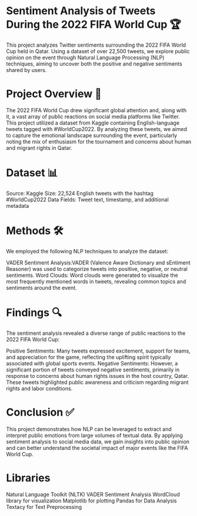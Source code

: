 # Sentiment Analysis of Tweets During the 2022 FIFA World Cup  🏆

This project analyzes Twitter sentiments surrounding the 2022 FIFA World Cup held in Qatar. Using a dataset of over 22,500 tweets, we explore public opinion on the event through Natural Language Processing (NLP) techniques, aiming to uncover both the positive and negative sentiments shared by users.

# Project Overview 📄
The 2022 FIFA World Cup drew significant global attention and, along with it, a vast array of public reactions on social media platforms like Twitter. This project utilized a dataset from Kaggle containing English-language tweets tagged with #WorldCup2022. By analyzing these tweets, we aimed to capture the emotional landscape surrounding the event, particularly noting the mix of enthusiasm for the tournament and concerns about human and migrant rights in Qatar.

# Dataset 📊

Source: Kaggle
Size: 22,524 English tweets with the hashtag #WorldCup2022
Data Fields: Tweet text, timestamp, and additional metadata

# Methods 🛠

We employed the following NLP techniques to analyze the dataset:

VADER Sentiment Analysis:VADER (Valence Aware Dictionary and sEntiment Reasoner) was used to categorize tweets into positive, negative, or neutral sentiments.
Word Clouds: Word clouds were generated to visualize the most frequently mentioned words in tweets, revealing common topics and sentiments around the event.

# Findings 🔍

The sentiment analysis revealed a diverse range of public reactions to the 2022 FIFA World Cup:

Positive Sentiments: Many tweets expressed excitement, support for teams, and appreciation for the game, reflecting the uplifting spirit typically associated with global sports events.
Negative Sentiments: However, a significant portion of tweets conveyed negative sentiments, primarily in response to concerns about human rights issues in the host country, Qatar. These tweets highlighted public awareness and criticism regarding migrant rights and labor conditions.

# Conclusion ✅

This project demonstrates how NLP can be leveraged to extract and interpret public emotions from large volumes of textual data. By applying sentiment analysis to social media data, we gain insights into public opinion and can better understand the societal impact of major events like the FIFA World Cup.

# Libraries

Natural Language Toolkit (NLTK)
VADER Sentiment Analysis
WordCloud library for visualization
Matplotlib for plotting
Pandas for Data Analysis
Textacy for Text Preprocessing
